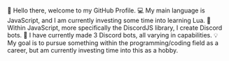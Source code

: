 👋 Hello there, welcome to my GitHub Profile.
💻 My main language is JavaScript, and I am currently investing some time into learning Lua.
🤖 Within JavaScript, more specifically the DiscordJS library, I create Discord bots.
🎈 I have currently made 3 Discord bots, all varying in capabilities.
💡 My goal is to pursue something within the programming/coding field as a career, but am currently investing time into this as a hobby.
